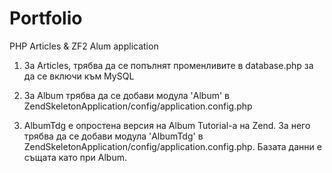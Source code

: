 ﻿Portfolio
=========

PHP Articles &amp; ZF2 Alum application 

1. За Articles, трябва да се попълнят променливите в database.php за да се включи към MySQL

2. За Album трябва да се добави модула 'Album' в ZendSkeletonApplication/config/application.config.php

3. AlbumTdg е опростена версия на Album Tutorial-a на Zend. За него трябва да се добави модула 'AlbumTdg' в ZendSkeletonApplication/config/application.config.php. Базата данни е същата като при Album.
